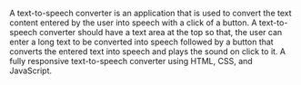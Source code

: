 A text-to-speech converter is an application that is used to convert the text content entered by the user into speech with a click of a button. A text-to-speech converter should have a text area at the top so that, the user can enter a long text to be converted into speech followed by a button that converts the entered text into speech and plays the sound on click to it. A fully responsive text-to-speech converter using HTML, CSS, and JavaScript.
